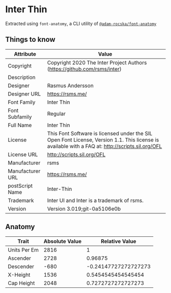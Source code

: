 # Inter Thin

Extracted using `font-anatomy`, a CLI utility of
[`@adam-rocska/font-anatomy`](https://github.com/adam-rocska/font-anatomy)

## Things to know

| Attribute        | Value                                                                                                                                            |
| ---------------- | ------------------------------------------------------------------------------------------------------------------------------------------------ |
| Copyright        | Copyright 2020 The Inter Project Authors (https://github.com/rsms/inter)                                                                         |
| Description      |                                                                                                                                                  |
| Designer         | Rasmus Andersson                                                                                                                                 |
| Designer URL     | https://rsms.me/                                                                                                                                 |
| Font Family      | Inter Thin                                                                                                                                       |
| Font Subfamily   | Regular                                                                                                                                          |
| Full Name        | Inter Thin                                                                                                                                       |
| License          | This Font Software is licensed under the SIL Open Font License, Version 1.1. This license is available with a FAQ at: http://scripts.sil.org/OFL |
| License URL      | http://scripts.sil.org/OFL                                                                                                                       |
| Manufacturer     | rsms                                                                                                                                             |
| Manufacturer URL | https://rsms.me/                                                                                                                                 |
| postScript Name  | Inter-Thin                                                                                                                                       |
| Trademark        | Inter UI and Inter is a trademark of rsms.                                                                                                       |
| Version          | Version 3.019;git-0a5106e0b                                                                                                                      |

## Anatomy

| Trait        | Absolute Value | Relative Value       |
| ------------ | -------------- | -------------------- |
| Units Per Em | 2816           | 1                    |
| Ascender     | 2728           | 0.96875              |
| Descender    | -680           | -0.24147727272727273 |
| X-Height     | 1536           | 0.5454545454545454   |
| Cap Height   | 2048           | 0.7272727272727273   |
